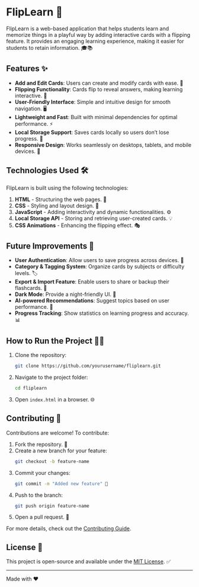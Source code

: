 # FlipLearn 🚀

FlipLearn is a web-based application that helps students learn and memorize things in a playful way by adding interactive cards with a flipping feature. It provides an engaging learning experience, making it easier for students to retain information. 🎓📚

## Features ✨

- **Add and Edit Cards**: Users can create and modify cards with ease. 📝
- **Flipping Functionality**: Cards flip to reveal answers, making learning interactive. 🔄
- **User-Friendly Interface**: Simple and intuitive design for smooth navigation. 🖥️
- **Lightweight and Fast**: Built with minimal dependencies for optimal performance. ⚡
- **Local Storage Support**: Saves cards locally so users don’t lose progress. 💾
- **Responsive Design**: Works seamlessly on desktops, tablets, and mobile devices. 📱

## Technologies Used 🛠️

FlipLearn is built using the following technologies:

1. **HTML** - Structuring the web pages. 📄
2. **CSS** - Styling and layout design. 🎨
3. **JavaScript** - Adding interactivity and dynamic functionalities. ⚙️
4. **Local Storage API** - Storing and retrieving user-created cards. 💡
5. **CSS Animations** - Enhancing the flipping effect. 🎭

## Future Improvements 🚀

- **User Authentication**: Allow users to save progress across devices. 🔑
- **Category & Tagging System**: Organize cards by subjects or difficulty levels. 🏷️
- **Export & Import Feature**: Enable users to share or backup their flashcards. 🔄
- **Dark Mode**: Provide a night-friendly UI. 🌙
- **AI-powered Recommendations**: Suggest topics based on user performance. 🤖
- **Progress Tracking**: Show statistics on learning progress and accuracy. 📊

## How to Run the Project 🏃‍♂️

1. Clone the repository:
   ```sh
   git clone https://github.com/yourusername/fliplearn.git
   ```
2. Navigate to the project folder:
   ```sh
   cd fliplearn
   ```
3. Open `index.html` in a browser. 🌐

## Contributing 🤝

Contributions are welcome! To contribute:
1. Fork the repository. 🍴
2. Create a new branch for your feature:
   ```sh
   git checkout -b feature-name
   ```
3. Commit your changes:
   ```sh
   git commit -m "Added new feature" 🎉
   ```
4. Push to the branch:
   ```sh
   git push origin feature-name
   ```
5. Open a pull request. 🔄

For more details, check out the [Contributing Guide](CONTRIBUTING.md).

## License 📜

This project is open-source and available under the [MIT License](LICENSE). ✅

---
Made with ❤️ 
